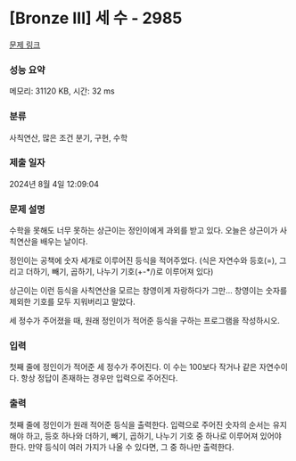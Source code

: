 # [Bronze III] 세 수 - 2985 

[문제 링크](https://www.acmicpc.net/problem/2985) 

### 성능 요약

메모리: 31120 KB, 시간: 32 ms

### 분류

사칙연산, 많은 조건 분기, 구현, 수학

### 제출 일자

2024년 8월 4일 12:09:04

### 문제 설명

<p>수학을 못해도 너무 못하는 상근이는 정인이에게 과외를 받고 있다. 오늘은 상근이가 사칙연산을 배우는 날이다.</p>

<p>정인이는 공책에 숫자 세개로 이루어진 등식을 적어주었다. (식은 자연수와 등호(=), 그리고 더하기, 빼기, 곱하기, 나누기 기호(+-*/)로 이루어져 있다)</p>

<p>상근이는 이런 등식을 사칙연산을 모르는 창영이게 자랑하다가 그만... 창영이는 숫자를 제외한 기호를 모두 지워버리고 말았다.</p>

<p>세 정수가 주어졌을 때, 원래 정인이가 적어준 등식을 구하는 프로그램을 작성하시오.</p>

### 입력 

 <p>첫째 줄에 정인이가 적어준 세 정수가 주어진다. 이 수는 100보다 작거나 같은 자연수이다. 항상 정답이 존재하는 경우만 입력으로 주어진다.</p>

### 출력 

 <p>첫째 줄에 정인이가 원래 적어준 등식을 출력한다. 입력으로 주어진 숫자의 순서는 유지해야 하고, 등호 하나와 더하기, 빼기, 곱하기, 나누기 기호 중 하나로 이루어져 있어야 한다. 만약 등식이 여러 가지가 나올 수 있다면, 그 중 하나만 출력한다.</p>

